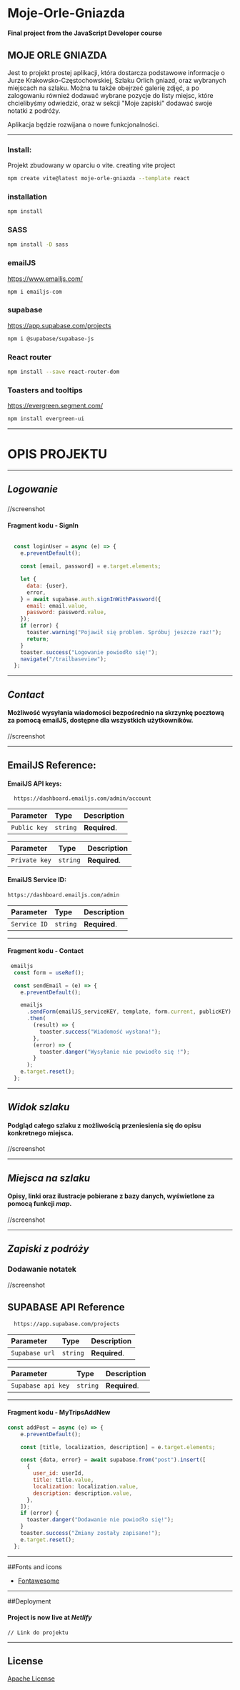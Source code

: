 # Moje-Orle-Gniazda
**Final project from the JavaScript Developer course**

## MOJE ORLE GNIAZDA

Jest to projekt prostej aplikacji, która dostarcza podstawowe informacje o Jurze Krakowsko-Częstochowskiej, Szlaku Orlich gniazd, oraz wybranych miejscach na szlaku.
Można tu także obejrzeć galerię zdjęć, a po zalogowaniu również dodawać wybrane pozycje do listy miejsc, które chcielibyśmy odwiedzić, oraz w sekcji "Moje zapiski" dodawać swoje notatki z podróży.

Aplikacja będzie rozwijana o nowe funkcjonalności.

---

### Install:

Projekt zbudowany w oparciu o vite.
creating vite project
```bash
npm create vite@latest moje-orle-gniazda --template react
```
### installation
```bash
npm install
```
### SASS
```bash
npm install -D sass
```
### emailJS
https://www.emailjs.com/
```bash
npm i emailjs-com
```
### supabase
https://app.supabase.com/projects
```bash
npm i @supabase/supabase-js
```
### React router
```bash
npm install --save react-router-dom
```
### Toasters and tooltips
https://evergreen.segment.com/
```bash
npm install evergreen-ui
```
---

# OPIS PROJEKTU

---

## *Logowanie*
### 
//screenshot
 

 
 
#### Fragment kodu - **SignIn**

```javascript

  const loginUser = async (e) => {
    e.preventDefault();

    const [email, password] = e.target.elements;

    let {
      data: {user},
      error,
    } = await supabase.auth.signInWithPassword({
      email: email.value,
      password: password.value,
    });
    if (error) {
      toaster.warning("Pojawił się problem. Spróbuj jeszcze raz!");
      return;
    }
    toaster.success("Logowanie powiodło się!");
    navigate("/trailbaseview");
  };

```


---

## *Contact*

#### Możliwość wysyłania wiadomości bezpośrednio na skrzynkę pocztową za pomocą emailJS, dostępne dla wszystkich użytkowników.
//screenshot

---

## EmailJS Reference:

#### EmailJS API keys:
```http
  https://dashboard.emailjs.com/admin/account
```

| Parameter | Type     | Description                |
| :-------- | :------- | :------------------------- |
| `Public key` | `string` | **Required**.|


| Parameter | Type     | Description                       |
| :-------- | :------- | :-------------------------------- |
| `Private key`      | `string` | **Required**.  |

#### EmailJS Service ID:

```http
https://dashboard.emailjs.com/admin
```

| Parameter | Type     | Description                |
| :-------- | :------- | :------------------------- |
| `Service ID` | `string` | **Required**.|

---

#### Fragment kodu - **Contact**

```javascript
 emailjs
  const form = useRef();

  const sendEmail = (e) => {
    e.preventDefault();

    emailjs
      .sendForm(emailJS_serviceKEY, template, form.current, publicKEY)
      .then(
        (result) => {
          toaster.success("Wiadomość wysłana!");
        },
        (error) => {
          toaster.danger("Wysyłanie nie powiodło się !");
        }
      );
    e.target.reset();
  };
```

---

## *Widok szlaku*
#### Podgląd całego szlaku z możliwością przeniesienia się do opisu konkretnego miejsca.
//screenshot

---

## *Miejsca na szlaku*
#### Opisy, linki oraz ilustracje pobierane z bazy danych, wyświetlone za pomocą funkcji *map*.

//screenshot


---

## *Zapiski z podróży*
### Dodawanie notatek 
//screenshot

 
 ## SUPABASE API Reference


```http
  https://app.supabase.com/projects
```

| Parameter | Type     | Description                |
| :-------- | :------- | :------------------------- |
| `Supabase url` | `string` | **Required**.|


| Parameter | Type     | Description                       |
| :-------- | :------- | :-------------------------------- |
| `Supabase api key`      | `string` | **Required**.  |
---


#### Fragment kodu - **MyTripsAddNew**
```javascript
const addPost = async (e) => {
    e.preventDefault();

    const [title, localization, description] = e.target.elements;

    const {data, error} = await supabase.from("post").insert([
      {
        user_id: userId,
        title: title.value,
        localization: localization.value,
        description: description.value,
      },
    ]);
    if (error) {
      toaster.danger("Dodawanie nie powiodło się!");
    }
    toaster.success("Zmiany zostały zapisane!");
    e.target.reset();
  };
```

---
##Fonts and icons

 - [Fontawesome](https://fontawesome.com/icons)

---
##Deployment
#### Project is now live at *Netlify*
```https
// Link do projektu
```
---

## License
[Apache License](https://www.apache.org/licenses/LICENSE-2.0)
